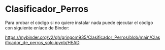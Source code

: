 # Clasificador_Perros

Para probar el código si no quiere instalar nada puede ejecutar el código con siguiente enlace de Binder:

https://mybinder.org/v2/gh/gringom935/Clasificador_Perros/blob/main/Clasificador_de_perros_solo.ipynb/HEAD
